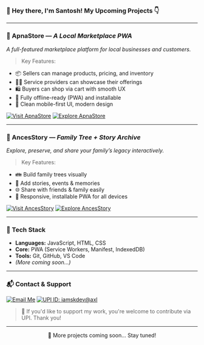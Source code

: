 
### 🚀 Hey there, I'm Santosh! My Upcoming Projects 👇

---
### 🛒 ApnaStore — *A Local Marketplace PWA*  
_A full-featured marketplace platform for local businesses and customers._

> Key Features:
- 📦 Sellers can manage products, pricing, and inventory  
- 🧑‍🔧 Service providers can showcase their offerings  
- 🛍️ Buyers can shop via cart with smooth UX  
- 🔌 Fully offline-ready (PWA) and installable  
- 🎨 Clean mobile-first UI, modern design  

[![Visit ApnaStore](https://img.shields.io/badge/Visit-ApnaStore-green?style=for-the-badge&logo=github)](https://github.com/iamskdev/apnastore.com) 
[![Explore ApnaStore](https://img.shields.io/badge/Explore-ApnaStore-2196f3?style=for-the-badge&logo=pwa&logoColor=white)](https://iamskdev.github.io/apnastore.com)

---

### 🌳 AncesStory — *Family Tree + Story Archive*  
_Explore, preserve, and share your family’s legacy interactively._

> Key Features:
- 👪 Build family trees visually  
- 📝 Add stories, events & memories  
- 🌐 Share with friends & family easily  
- 📱 Responsive, installable PWA for all devices  

[![Visit AncesStory](https://img.shields.io/badge/Visit-AncesStory-forestgreen?style=for-the-badge&logo=github)](https://github.com/iamskdev/ancesstory.com) 
[![Explore AncesStory](https://img.shields.io/badge/Explore-AncesStory-4caf50?style=for-the-badge&logo=pwa&logoColor=white)](https://iamskdev.github.io/ancesstory.com)

---

### 🧰 Tech Stack

- **Languages:** JavaScript, HTML, CSS  
- **Core:** PWA (Service Workers, Manifest, IndexedDB)  
- **Tools:** Git, GitHub, VS Code  
- *(More coming soon...)*

---

### 📬 Contact & Support

[![Email Me](https://img.shields.io/badge/Email-Click%20to%20Mail-blue?style=for-the-badge&logo=gmail)](mailto:iamsantosh@outlook.in)
[![UPI ID: iamskdev@axl](https://img.shields.io/badge/UPI%20ID-iamskdev@axl-purple?style=for-the-badge&logo=phonepe)](upi://pay?pa=iamskdev@axl&pn=Santosh&cu=INR)

> 🙌 If you'd like to support my work, you're welcome to contribute via UPI. Thank you!

---

<p align="center">🌱 More projects coming soon... Stay tuned!</p>

